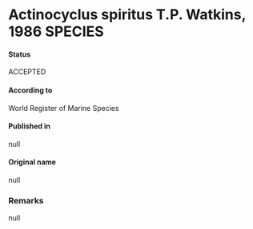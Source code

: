 Actinocyclus spiritus T.P. Watkins, 1986 SPECIES
=======

#### Status
ACCEPTED

#### According to
World Register of Marine Species

#### Published in
null

#### Original name
null

### Remarks
null